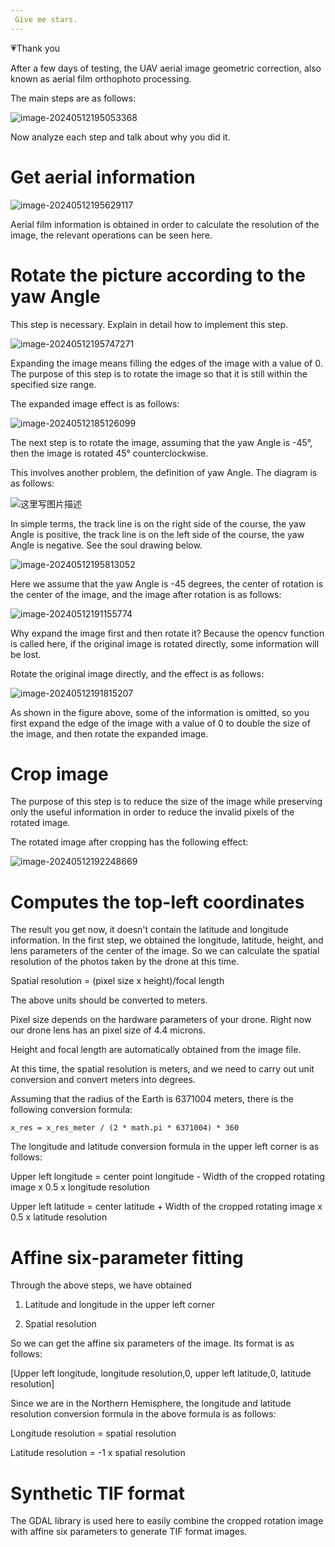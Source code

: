 ```yaml
---
 Give me stars. 
---
```


💗Thank you



After a few days of testing, the UAV aerial image geometric correction, also known as aerial film orthophoto processing.

The main steps are as follows:

![image-20240512195053368](https://raw.githubusercontent.com/ytkz11/picture/master/image-20240512195053368.png)



Now analyze each step and talk about why you did it.



# Get aerial information



![image-20240512195629117](https://raw.githubusercontent.com/ytkz11/picture/master/image-20240512195629117.png)



Aerial film information is obtained in order to calculate the resolution of the image, the relevant operations can be seen here.



# Rotate the picture according to the yaw Angle

This step is necessary. Explain in detail how to implement this step.

![image-20240512195747271](https://raw.githubusercontent.com/ytkz11/picture/master/image-20240512195747271.png)

Expanding the image means filling the edges of the image with a value of 0. The purpose of this step is to rotate the image so that it is still within the specified size range.

The expanded image effect is as follows:

![image-20240512185126099](https://raw.githubusercontent.com/ytkz11/picture/master/image-20240512185126099.png)



The next step is to rotate the image, assuming that the yaw Angle is -45°, then the image is rotated 45° counterclockwise.

This involves another problem, the definition of yaw Angle. The diagram is as follows:

![这里写图片描述](https://img-blog.csdn.net/20151125211917940)

In simple terms, the  track line is on the right side of the course, the yaw Angle is positive, the track line is on the left side of the course, the yaw Angle is negative. See the soul drawing below.

![image-20240512195813052](https://raw.githubusercontent.com/ytkz11/picture/master/image-20240512195813052.png)

Here we assume that the yaw Angle is -45 degrees, the center of rotation is the center of the image, and the image after rotation is as follows:

![image-20240512191155774](https://raw.githubusercontent.com/ytkz11/picture/master/image-20240512191155774.png)

Why expand the image first and then rotate it? Because the opencv function is called here, if the original image is rotated directly, some information will be lost.

Rotate the original image directly, and the effect is as follows:

![image-20240512191815207](https://raw.githubusercontent.com/ytkz11/picture/master/image-20240512191815207.png)

As shown in the figure above, some of the information is omitted, so you first expand the edge of the image with a value of 0 to double the size of the image, and then rotate the expanded image.



# Crop image

The purpose of this step is to reduce the size of the image while preserving only the useful information in order to reduce the invalid pixels of the rotated image.

The rotated image after cropping has the following effect:

![image-20240512192248669](https://raw.githubusercontent.com/ytkz11/picture/master/image-20240512192248669.png)





# Computes the top-left coordinates

The result you get now, it doesn't contain the latitude and longitude information. In the first step, we obtained the longitude, latitude, height, and lens parameters of the center of the image. So we can calculate the spatial resolution of the photos taken by the drone at this time.



Spatial resolution = (pixel size x height)/focal length

The above units should be converted to meters.

Pixel size depends on the hardware parameters of your drone. Right now our drone lens has an pixel size of 4.4 microns.

Height and focal length are automatically obtained from the image file.

At this time, the spatial resolution is meters, and we need to carry out unit conversion and convert meters into degrees.

Assuming that the radius of the Earth is 6371004 meters, there is the following conversion formula:

```
x_res = x_res_meter / (2 * math.pi * 6371004) * 360 
```



The longitude and latitude conversion formula in the upper left corner is as follows:

Upper left longitude = center point longitude - Width of the cropped rotating image x 0.5 x longitude resolution

Upper left latitude = center latitude + Width of the cropped rotating image x 0.5 x latitude resolution



# Affine six-parameter fitting

Through the above steps, we have obtained

1. Latitude and longitude in the upper left corner

2. Spatial resolution

So we can get the affine six parameters of the image. Its format is as follows:

[Upper left longitude, longitude resolution,0, upper left latitude,0, latitude resolution]



Since we are in the Northern Hemisphere, the longitude and latitude resolution conversion formula in the above formula is as follows:

Longitude resolution = spatial resolution

Latitude resolution = -1 x spatial resolution

# Synthetic TIF format

The GDAL library is used here to easily combine the cropped rotation image with affine six parameters to generate TIF format images.

